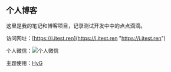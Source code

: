 ## 个人博客
这里是我的笔记和博客项目，记录测试开发中中的点点滴滴。

访问网址：[https://i.itest.ren](https://i.itest.ren "https://i.itest.ren")

个人微信：![个人微信](https://ws4.sinaimg.cn/thumb300/6b6f6a6fly1g12axr3rf6j20by0byq4e.jpg)

主题使用：[HyG](https://github.com/Gaohaoyang/gaohaoyang.github.io/blob/master/README-zh-cn.md)

